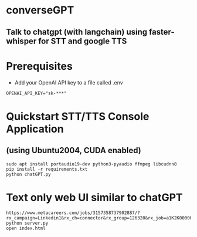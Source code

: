 # converseGPT
## Talk to chatgpt (with langchain) using faster-whisper for STT and google TTS

# Prerequisites
- Add your OpenAI API key to a file called .env
```
OPENAI_API_KEY="sk-***"
```

# Quickstart STT/TTS Console Application
## (using Ubuntu2004, CUDA enabled)
```
sudo apt install portaudio19-dev python3-pyaudio ffmpeg libcudnn8
pip install -r requirements.txt
python chatGPT.py
```

# Text only web UI similar to chatGPT
```
https://www.metacareers.com/jobs/3157358737902887/?rx_campaign=Linkedin1&rx_ch=connector&rx_group=126320&rx_job=a1K2K000008UcfbUAC_3275bd43&rx_medium=post&rx_r=none&rx_source=Linkedin&rx_ts=20230816T184802Z&rx_vp=slots&utm_campaign=Job%2Bboard&utm_medium=jobs&utm_source=LIpaid&rx_viewer=b85f7a793c9611eeb2b1a3c8c82ecb8f06bdb93de3214d0e8ff2048d1e639568
python server.py
open index.html
```
